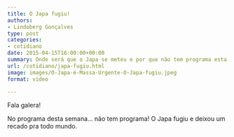 ```yaml
---
title: O Japa fugiu!
authors:
- Lindoberg Gonçalves
type: post
categories:
- cotidiano
date: 2015-04-15T16:00:00+00:00
summary: Onde será que o Japa se meteu e por que não tem programa esta semana?
url: /cotidiano/japa-fugiu.html
image: images/O-Japa-é-Massa-Urgente-O-Japa-fugiu.jpeg
format: video

---
```

Fala galera!

No programa desta semana&#8230; não tem programa! O Japa fugiu e deixou um recado pra todo mundo.